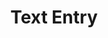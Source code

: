 ---
title: Text Entry
layout: DemoLayout
pageClass: customDemoPage
pie: "@pie-element/text-entry@3.1.1"
model:
    id: '1'
    element: text-entry
    feedback:
      correct:
        type: custom
        custom: correct-o
      incorrect:
        type: custom
        custom: custom feedback
      partial:
        type: custom
        custom: foo
    correctResponses:
      values:
      - mutt
      - hound
      ignoreWhitespace: true
      ignoreCase: false
    partialResponses:
      values:
      - mutty
      ignoreWhitespace: true
      ignoreCase: true
      awardPercentage: '50'
    answerBlankSize: '10'
    answerAlignment: left
    prompt: Question Prompt goes here
    allowDecimal: true
    allowIntegersOnly: false
    allowThousandsSeparator: true
---